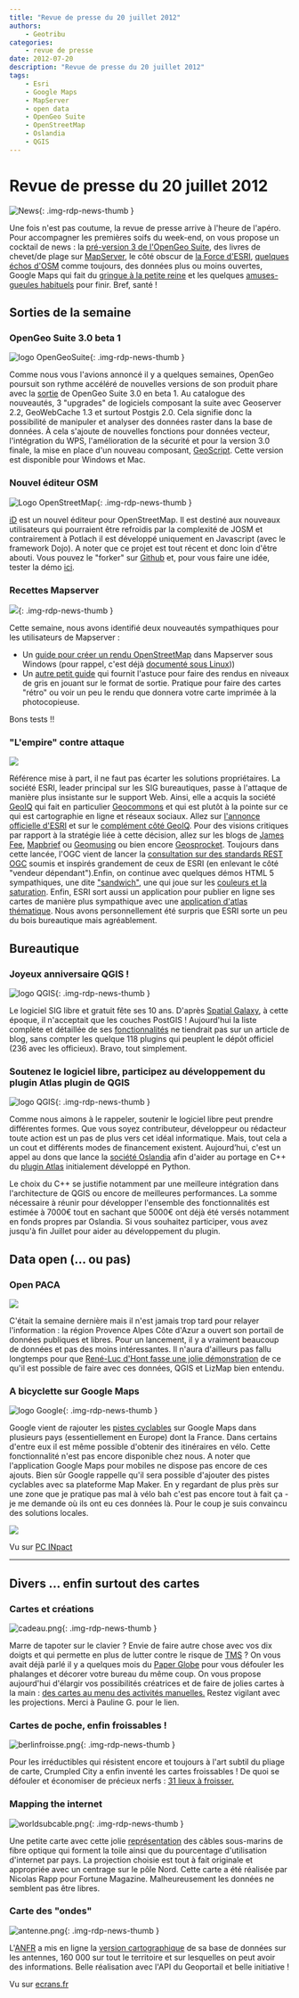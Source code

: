 ```yaml
---
title: "Revue de presse du 20 juillet 2012"
authors:
    - Geotribu
categories:
    - revue de presse
date: 2012-07-20
description: "Revue de presse du 20 juillet 2012"
tags:
    - Esri
    - Google Maps
    - MapServer
    - open data
    - OpenGeo Suite
    - OpenStreetMap
    - Oslandia
    - QGIS
---
```


# Revue de presse du 20 juillet 2012

![News](https://cdn.geotribu.fr/img/internal/icons-rdp-news/news.png "Icône news générique"){: .img-rdp-news-thumb }

Une fois n'est pas coutume, la revue de presse arrive à l'heure de l'apéro. Pour accompagner les premières soifs du week-end, on vous propose un cocktail de news : la [pré-version 3 de l'OpenGeo Suite](#news11), des livres de chevet/de plage sur [MapServer](#news13), le côté obscur de [la Force d'ESRI](#news14), [quelques échos d'OSM](#news21) comme toujours, des données plus ou moins ouvertes, Google Maps qui fait du [gringue à la petite reine](#news32) et les quelques [amuses-gueules habituels](#news42) pour finir. Bref, santé !

## Sorties de la semaine

### OpenGeo Suite 3.0 beta 1

![logo OpenGeoSuite](https://cdn.geotribu.fr/img/logos-icones/logiciels_librairies/opengeosuite.png "logo OpenGeoSuite"){: .img-rdp-news-thumb }

Comme nous vous l'avions annoncé il y a quelques semaines, OpenGeo poursuit son rythme accéléré de nouvelles versions de son produit phare avec la [sortie](http://blog.opengeo.org/2012/07/19/opengeo-suite-3-0-beta1-released/) de OpenGeo Suite 3.0 en beta 1. Au catalogue des nouveautés, 3 "upgrades" de logiciels composant la suite avec Geoserver 2.2, GeoWebCache 1.3 et surtout Postgis 2.0. Cela signifie donc la possibilité de manipuler et analyser des données raster dans la base de données. À cela s'ajoute de nouvelles fonctions pour données vecteur, l'intégration du WPS, l'amélioration de la sécurité et pour la version 3.0 finale, la mise en place d'un nouveau composant, [GeoScript](http://geoscript.org/). Cette version est disponible pour Windows et Mac.

### Nouvel éditeur OSM

![Logo OpenStreetMap](https://cdn.geotribu.fr/img/logos-icones/OpenStreetMap/Openstreetmap.png "logo OpenStreetMap"){: .img-rdp-news-thumb }

[iD](http://www.geowiki.com/) est un nouvel éditeur pour OpenStreetMap. Il est destiné aux nouveaux utilisateurs qui pourraient être refroidis par la complexité de JOSM et contrairement à Potlach il est développé uniquement en Javascript (avec le framework Dojo). A noter que ce projet est tout récent et donc loin d'être abouti. Vous pouvez le "forker" sur [Github](https://github.com/systemed/iD) et, pour vous faire une idée, tester la démo [ici](http://www.geowiki.com/iD/).

### Recettes Mapserver

![](https://cdn.geotribu.fr/img/Blog/mapserver/mapserver_logo_no_name.png){: .img-rdp-news-thumb }

Cette semaine, nous avons identifié deux nouveautés sympathiques pour les utilisateurs de Mapserver :

* Un [guide pour créer un rendu OpenStreetMap](https://github.com/mapserver/mapserver/wiki/RenderingOsmDataWindows) dans Mapserver sous Windows (pour rappel, c'est déjà [documenté sous Linux](https://github.com/mapserver/mapserver/wiki/RenderingOsmDataUbuntu)))
* Un [autre petit guide](http://longwayaround.org.uk/notes/greyscale-maps-with-mapserver/) qui fournit l'astuce pour faire des rendus en niveaux de gris en jouant sur le format de sortie. Pratique pour faire des cartes "rétro" ou voir un peu le rendu que donnera votre carte imprimée à la photocopieuse.

Bons tests !!

### "L'empire" contre attaque

![](https://cdn.geotribu.fr/img/Blog/divers/part_esri.gif)

Référence mise à part, il ne faut pas écarter les solutions propriétaires. La société ESRI, leader principal sur les SIG bureautiques, passe à l'attaque de manière plus insistante sur le support Web. Ainsi, elle a acquis la société [GeoIQ](http://www.geoiq.com/) qui fait en particulier [Geocommons](http://geocommons.com/) et qui est plutôt à la pointe sur ce qui est cartographie en ligne et réseaux sociaux. Allez sur [l'annonce officielle d'ESRI](http://www.esri.com/news/releases/12-3qtr/location-analytics-developer-geoiq-joins-esri.html) et sur le [complément côté GeoIQ](http://blog.geoiq.com/2012/07/10/building-from-the-inside/). Pour des visions critiques par rapport à la stratégie liée à cette décision, allez sur les blogs de [James Fee](http://www.spatiallyadjusted.com/2012/07/10/esri-eliminates-geoiq/), [Mapbrief](http://mapbrief.com/2012/07/11/its-never-been-harder-to-make-money-in-gis-the-sobering-economic-backdrop-to-the-esrigeoiq-deal/) ou [Geomusing](http://blog.geomusings.com/2012/07/10/geoiq-esri/) ou bien encore [Geosprocket](http://geosprocket.blogspot.ca/2012/07/open-source-open-data-open-for-business.html). Toujours dans cette lancée, l'OGC vient de lancer la [consultation sur des standards REST OGC](http://www.opengeospatial.org/node/1653) soumis et inspirés grandement de ceux de ESRI (en enlevant le côté "vendeur dépendant").Enfin, on continue avec quelques démos HTML 5 sympathiques, une dite ["sandwich"](http://maps.esri.com/SP_DEMOS/labs/epa/sandwich.html), une qui joue sur les [couleurs et la saturation](http://maps.esri.com/SP_DEMOS/shymaps/index.html). Enfin, ESRI sort aussi un application pour publier en ligne ses cartes de manière plus sympathique avec une [application d'atlas thématique](http://blogs.esri.com/esri/arcgis/2012/07/18/thematic-atlas-sample-app-now-available/). Nous avons personnellement été surpris que ESRI sorte un peu du bois bureautique mais agréablement.

## Bureautique

### Joyeux anniversaire QGIS !

![logo QGIS](https://cdn.geotribu.fr/img/logos-icones/logiciels_librairies/qgis.png "logo QGIS"){: .img-rdp-news-thumb }

Le logiciel SIG libre et gratuit fête ses 10 ans. D'après [Spatial Galaxy](http://spatialgalaxy.net/2012/07/18/qgis-is-ten-years-old/), à cette époque, il n'acceptait que les couches PostGIS ! Aujourd'hui la liste complète et détaillée de ses [fonctionnalités](https://www.qgis.org/fr/a-propos-de-qgis/fonctionnalites.html) ne tiendrait pas sur un article de blog, sans compter les quelque 118 plugins qui peuplent le dépôt officiel (236 avec les officieux). Bravo, tout simplement.

### Soutenez le logiciel libre, participez au développement du plugin Atlas plugin de QGIS

![logo QGIS](https://cdn.geotribu.fr/img/logos-icones/logiciels_librairies/qgis.png "logo QGIS"){: .img-rdp-news-thumb }

Comme nous aimons à le rappeler, soutenir le logiciel libre peut prendre différentes formes. Que vous soyez contributeur, développeur ou rédacteur toute action est un pas de plus vers cet idéal informatique. Mais, tout cela a un cout et différents modes de financement existent. Aujourd’hui, c'est un appel au dons que lance la [société Oslandia](http://www.oslandia.com) afin d'aider au portage en C++ du [plugin Atlas](http://www.oslandia.com/tech/?p=1079) initialement développé en Python.

Le choix du C++ se justifie notamment par une meilleure intégration dans l'architecture de QGIS ou encore de meilleures performances. La somme nécessaire à réunir pour développer l'ensemble des fonctionnalités est estimée à 7000€ tout en sachant que 5000€ ont déjà été versés notamment en fonds propres par Oslandia. Si vous souhaitez participer, vous avez jusqu'à fin Juillet pour aider au développement du plugin.

## Data open (... ou pas)

### Open PACA

![](https://cdn.geotribu.fr/img/Blog/open_data.jpg)

C'était la semaine dernière mais il n'est jamais trop tard pour relayer l'information : la région Provence Alpes Côte d'Azur a ouvert son portail de données publiques et libres. Pour un lancement, il y a vraiment beaucoup de données et pas des moins intéressantes. Il n'aura d'ailleurs pas fallu longtemps pour que [René-Luc d'Hont fasse une jolie démonstration](http://www.3liz.com/blog/rldhont/index.php?post/2012/07/19/OpenData-PACA%2C-OCSOL%2C-QGIS%2C-LibreOffice-et-LizMap) de ce qu'il est possible de faire avec ces données, QGIS et LizMap bien entendu.

### A bicyclette sur Google Maps

![logo Google](https://cdn.geotribu.fr/img/logos-icones/entreprises_association/google/google.webp "logo Google"){: .img-rdp-news-thumb }

Google vient de rajouter les [pistes cyclables](http://google-latlong.blogspot.fr/2012/07/biking-directions-expands-into-europe.html) sur Google Maps dans plusieurs pays (essentiellement en Europe) dont la France. Dans certains d'entre eux il est même possible d'obtenir des itinéraires en vélo. Cette fonctionnalité n'est pas encore disponible chez nous. A noter que l'application Google Maps pour mobiles ne dispose pas encore de ces ajouts. Bien sûr Google rappelle qu'il sera possible d'ajouter des pistes cyclables avec sa plateforme Map Maker. En y regardant de plus près sur une zone que je pratique pas mal à vélo bah c'est pas encore tout à fait ça - je me demande où ils ont eu ces données là. Pour le coup je suis convaincu des solutions locales.

![](http://geotribu.net/sites/default/files/Tuto/img/Blog/gmapsbike.png)

Vu sur [PC INpact](http://www.pcinpact.com/news/72397-googmaps-ajoute-support-parcours-a-velo-a-travers-europe.htm)

----

## Divers ... enfin surtout des cartes

### Cartes et créations

![cadeau.png](https://cdn.geotribu.fr/img/Blog/cadeau.png){: .img-rdp-news-thumb }

Marre de tapoter sur le clavier ? Envie de faire autre chose avec vos dix doigts et qui permette en plus de lutter contre le risque de [TMS](https://fr.wikipedia.org/wiki/Troubles_musculosquelettiques) ? On vous avait déjà parlé il y a quelques mois du [Paper Globe](http://joachimesque.com/globe/index.html.fr) pour vous défouler les phalanges et décorer votre bureau du même coup. On vous propose aujourd'hui d'élargir vos possibilités créatrices et de faire de jolies cartes à la main : [des cartes au menu des activités manuelles.](http://www.mespetitesmainsmagazine.net/2012/07/11/latelier-du-mercredi-avec-des-cartes-de-geographie/) Restez vigilant avec les projections. Merci à Pauline G. pour le lien.

### Cartes de poche, enfin froissables !

![berlinfroisse.png](https://cdn.geotribu.fr/img/Blog/berlinfroisse.png){: .img-rdp-news-thumb }

Pour les irréductibles qui résistent encore et toujours à l'art subtil du pliage de carte, Crumpled City a enfin inventé les cartes froissables ! De quoi se défouler et économiser de précieux nerfs : [31 lieux à froisser.](http://www.palomarweb.com/web/prodotti/crumpled-city/)

### Mapping the internet

![worldsubcable.png](https://cdn.geotribu.fr/img/Blog/worldsubcable.png){: .img-rdp-news-thumb }

Une petite carte avec cette jolie [représentation](http://nicolasrapp.com/?p=1180) des câbles sous-marins de fibre optique qui forment la toile ainsi que du pourcentage d'utilisation d'internet par pays. La projection choisie est tout à fait originale et appropriée avec un centrage sur le pôle Nord. Cette carte a été réalisée par Nicolas Rapp pour Fortune Magazine. Malheureusement les données ne semblent pas être libres.

### Carte des "ondes"

![antenne.png](https://cdn.geotribu.fr/img/Blog/antenne.png){: .img-rdp-news-thumb }

L'[ANFR](http://www.anfr.fr/) a mis en ligne la [version cartographique](http://www.cartoradio.fr) de sa base de données sur les antennes, 160 000 sur tout le territoire et sur lesquelles on peut avoir des informations. Belle réalisation avec l'API du Geoportail et belle initiative !

Vu sur [ecrans.fr](http://www.ecrans.fr/Telephonie-Cartoradio-la-carte-des,15032.html)
